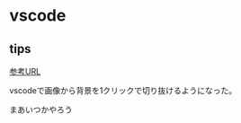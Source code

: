 # vscode

## tips

[参考URL](https://coliss.com/articles/build-websites/operation/work/removebg-for-vscode.html)

vscodeで画像から背景を1クリックで切り抜けるようになった。

まあいつかやろう
